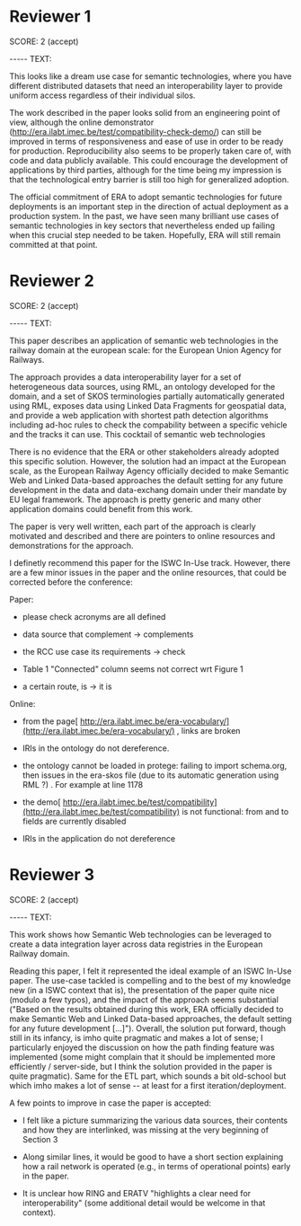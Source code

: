 # Reviewer 1

SCORE: 2 (accept)

----- TEXT:

This looks like a dream use case for semantic technologies, where you have different distributed datasets that need an interoperability layer to provide uniform access regardless of their individual silos.



The work described in the paper looks solid from an engineering point of view, although the online demonstrator (http://era.ilabt.imec.be/test/compatibility-check-demo/) can still be improved in terms of responsiveness and ease of use in order to be ready for production. Reproducibility also seems to be properly taken care of, with code and data publicly available. This could encourage the development of applications by third parties, although for the time being my impression is that the technological entry barrier is still too high for generalized adoption.



The official commitment of ERA to adopt semantic technologies for future deployments is an important step in the direction of actual deployment as a production system. In the past, we have seen many brilliant use cases of semantic technologies in key sectors that nevertheless ended up failing when this crucial step needed to be taken. Hopefully, ERA will still remain committed at that point.



# Reviewer 2

SCORE: 2 (accept)

----- TEXT:

This paper describes an application of semantic web technologies in the railway domain at the european scale: for the European Union Agency for Railways.



The approach provides a data interoperability layer for a set of heterogeneous data sources, using RML, an ontology developed for the domain, and a set of SKOS terminologies partially automatically generated using RML, exposes data using Linked Data Fragments for geospatial data, and provide a web application with shortest path detection algorithms including ad-hoc rules to check the compability between a specific vehicle and the tracks it can use. This cocktail of semantic web technologies



There is no evidence that the ERA or other stakeholders already adopted this specific solution. However, the solution had an impact at the European scale, as the European Railway Agency officially decided to make Semantic Web and Linked Data-based approaches the default setting for any future development in the data and data-exchang domain under their mandate by EU legal framework. The approach is pretty generic and many other application domains could benefit from this work.



The paper is very well written, each part of the approach is clearly motivated and described and there are pointers to online resources and demonstrations for the approach.



I definetly recommend this paper for the ISWC In-Use track. However, there are a few minor issues in the paper and the online resources, that could be corrected before the conference:



Paper:

- please check acronyms are all defined

- data source that complement -> complements

- the RCC use case its requirements -> check

- Table 1 "Connected" column seems not correct wrt Figure 1

- a certain route, is -> it is



Online:

- from the page[ http://era.ilabt.imec.be/era-vocabulary/](http://era.ilabt.imec.be/era-vocabulary/) , links are broken

- IRIs in the ontology do not dereference.

- the ontology cannot be loaded in protege: failing to import schema.org, then issues in the era-skos file (due to its automatic generation using RML ?) . For example at line 1178  

- the demo[ http://era.ilabt.imec.be/test/compatibility](http://era.ilabt.imec.be/test/compatibility) is not functional: from and to fields are currently disabled

- IRIs in the application do not dereference



# Reviewer 3

SCORE: 2 (accept)

----- TEXT:

This work shows how Semantic Web technologies can be leveraged to create a data integration layer across data registries in the European Railway domain.



Reading this paper, I felt it represented the ideal example of an ISWC In-Use paper. The use-case tackled is compelling and to the best of my knowledge new (in a ISWC context that is), the presentation of the paper quite nice (modulo a few typos), and the impact of the approach seems substantial ("Based on the results obtained during this work, ERA officially decided to make Semantic Web and Linked Data-based approaches, the default setting for any future development [...]"). Overall, the solution put forward, though still in its infancy, is imho quite pragmatic and makes a lot of sense; I particularly enjoyed the discussion on how the path finding feature was implemented (some might complain that it should be implemented more efficiently / server-side, but I think the solution provided in the paper is quite pragmatic). Same for the ETL part, which sounds a bit old-school but which imho makes a lot of sense -- at least for a first iteration/deployment. 



A few points to improve in case the paper is accepted:

- I felt like a picture summarizing the various data sources, their contents and how they are interlinked, was missing at the very beginning of Section 3

- Along similar lines, it would be good to have a short section explaining how a rail network is operated (e.g., in terms of operational points) early in the paper.

- It is unclear how RING and ERATV "highlights a clear need for interoperability" (some additional detail would be welcome in that context).